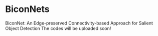 # BiconNets
BiconNet: An Edge-preserved Connectivity-based Approach for Salient Object Detection
The codes will be uploaded soon!
